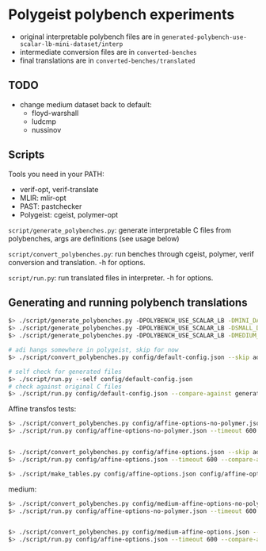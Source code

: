 # Polygeist polybench experiments

* original interpretable polybench files are in `generated-polybench-use-scalar-lb-mini-dataset/interp`
* intermediate conversion files are in `converted-benches`
* final translations are in `converted-benches/translated`

## TODO

* change medium dataset back to default:
    * floyd-warshall
    * ludcmp
    * nussinov

## Scripts

Tools you need in your PATH:
* verif-opt, verif-translate
* MLIR: mlir-opt
* PAST: pastchecker
* Polygeist: cgeist, polymer-opt

`script/generate_polybenches.py`: generate interpretable C files from polybenches, args are definitions (see usage below)

`script/convert_polybenches.py`: run benches through cgeist, polymer, verif conversion and translation. -h for options.

`script/run.py`: run translated files in interpreter. -h for options.

## Generating and running polybench translations

```sh
$> ./script/generate_polybenches.py -DPOLYBENCH_USE_SCALAR_LB -DMINI_DATASET
$> ./script/generate_polybenches.py -DPOLYBENCH_USE_SCALAR_LB -DSMALL_DATASET
$> ./script/generate_polybenches.py -DPOLYBENCH_USE_SCALAR_LB -DMEDIUM_DATASET

# adi hangs somewhere in polygeist, skip for now
$> ./script/convert_polybenches.py config/default-config.json --skip adi

# self check for generated files
$> ./script/run.py --self config/default-config.json
# check against original C files
$> ./script/run.py config/default-config.json --compare-against generated-polybench-use-scalar-lb-mini-dataset/interp
```

Affine transfos tests:
```sh
$> ./script/convert_polybenches.py config/affine-options-no-polymer.json
$> ./script/run.py config/affine-options-no-polymer.json --timeout 600 --compare-against generated-polybench-use-scalar-lb-mini-dataset/interp


$> ./script/convert_polybenches.py config/affine-options.json --skip adi
$> ./script/run.py config/affine-options.json --timeout 600 --compare-against generated-polybench-use-scalar-lb-mini-dataset/interp

$> ./script/make_tables.py config/affine-options.json config/affine-options-no-polymer.json  --csv-name run_stats_against_generated-polybench-use-scalar-lb-mini-dataset-interp.csv --out-prefix all-affine
```

medium:
```sh
$> ./script/convert_polybenches.py config/medium-affine-options-no-polymer.json --skip adi,durbin
$> ./script/run.py config/affine-options-no-polymer.json --timeout 600 --compare-against generated-polybench-use-scalar-lb-mini-dataset/interp


$> ./script/convert_polybenches.py config/medium-affine-options.json --skip adi,durbin
$> ./script/run.py config/affine-options.json --timeout 600 --compare-against generated-polybench-use-scalar-lb-mini-dataset/interp
```